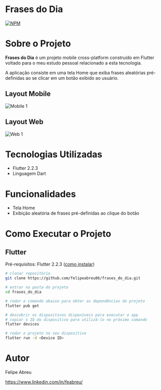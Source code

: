 # Frases do Dia
[![NPM](https://img.shields.io/npm/l/react)](https://github.com/felipeabreu86/frases_do_dia/blob/main/LICENSE) 

# Sobre o Projeto

**Frases do Dia** é um projeto mobile cross-platform construído em Flutter voltado para o meu estudo pessoal relacionado a esta tecnologia.

A aplicação consiste em uma tela Home que exiba frases aleatórias pré-definidas ao se clicar em um botão exibido ao usuário.

## Layout Mobile
![Mobile 1](https://github.com/felipeabreu86/frases_do_dia/blob/main/assets/screens/mobile1.png)

## Layout Web
![Web 1](https://github.com/felipeabreu86/frases_do_dia/blob/main/assets/screens/web1.png)

# Tecnologias Utilizadas
- Flutter 2.2.3
- Linguagem Dart

# Funcionalidades
- Tela Home
- Exibição aleatória de frases pré-definidas ao clique do botão

# Como Executar o Projeto

## Flutter
Pré-requisitos: Flutter 2.2.3 ([como instalar](https://flutter.dev/docs/get-started/install "Como instalar o Flutter"))

```bash
# clonar repositório
git clone https://github.com/felipeabreu86/frases_do_dia.git

# entrar na pasta do projeto
cd frases_do_dia

# rodar o comando abaixo para obter as dependências do projeto
flutter pub get

# descobrir os dispositivos disponíveis para executar o app
# copiar o ID do dispositivo para utilizá-lo no próximo comando 
flutter devices

# rodar o projeto no seu dispositivo
flutter run -d <Device ID>
```

# Autor

Felipe Abreu

https://www.linkedin.com/in/feabreu/
